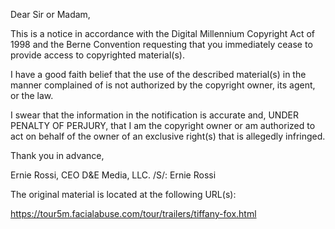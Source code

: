 ﻿
Dear Sir or Madam,

This is a notice in accordance with the Digital Millennium Copyright Act of 1998 and the Berne Convention requesting that you immediately cease to provide access to copyrighted material(s).

I have a good faith belief that the use of the described material(s) in the manner complained of is not authorized by the copyright owner, its agent, or the law.

I swear that the information in the notification is accurate and, UNDER PENALTY OF PERJURY, that I am the copyright owner or am authorized to act on behalf of the owner of an exclusive right(s) that is allegedly infringed.

Thank you in advance,

Ernie Rossi, CEO D&E Media, LLC.
<personal information redacted>
/S/: Ernie Rossi

The original material is located at the following URL(s):

https://tour5m.facialabuse.com/tour/trailers/tiffany-fox.html
